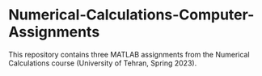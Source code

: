# Numerical-Calculations-Computer-Assignments
This repository contains three MATLAB assignments from the Numerical Calculations course (University of Tehran, Spring 2023).
